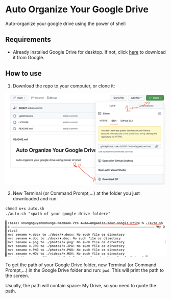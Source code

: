 # Auto Organize Your Google Drive

Auto-organize your google drive using the power of shell

## Requirements

- Already installed Google Drive for desktop. If not, click [here](https://www.google.com/drive/download/) to download it from Google.

## How to use

1. Download the repo to your computer, or clone it:

![download the repo as a zip](images/downloadzip.png)

2. New Terminal (or Command Prompt,...) at the folder you just downloaded and run:

```terminal
chmod u+x auto.sh
./auto.sh "<path of your google drive folder>"
```

![execute](images/execute.png)  

To get the path of your Google Drive folder, new Terminal (or Command Prompt,...) in the Google Drive folder and run: `pwd`. This will print the path to the screen.

Usually, the path will contain space: My Drive, so you need to quote the path.
